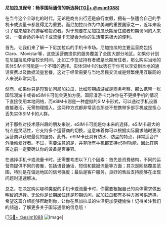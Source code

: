 **尼加拉瓜保号：畅享国际通信的新选择[[TG💪+ @esim1088](https://t.me/s/esim1088)]**

在当今这个全球化的时代，无论是商务出行还是旅行度假，拥有一张适合自己的手机卡或流量卡都显得尤为重要。而尼加拉瓜作为中美洲的重要国家之一，近年来吸引了越来越多的游客和投资者。对于想要在尼加拉瓜长期居住或者短期访问的人来说，一张合适的手机卡或流量卡无疑会为你的生活带来极大的便利。

首先，让我们来了解一下尼加拉瓜的手机卡市场。尼加拉瓜的主要运营商包括Claro、Movistar等，这些运营商提供的服务覆盖了全国大部分地区。如果你计划在尼加拉瓜停留较长时间，比如工作签证持有者或是长期居住者，那么购买当地的实体SIM卡可能是一个不错的选择。实体SIM卡的优势在于你可以享受到本地的通话资费以及数据流量套餐，这对于经常需要与当地居民交流或是频繁使用互联网的人来说非常实用。

然而，如果你只是短暂访问尼加拉瓜，比如短期旅游或是商务考察，那么携带一张国际漫游卡或者eSIM卡可能会更加方便。国际漫游卡允许你在不更换手机的情况下直接使用本地网络，而eSIM卡则是一种虚拟的SIM卡形式，可以通过手机设置直接激活，无需物理插入。这两种方式都非常适合那些不想携带多部手机或是担心丢失实体SIM卡的人群。

对于那些对技术感兴趣的朋友来说，eSIM卡可能是你未来的选择。eSIM卡最大的特点是灵活性，它支持多个运营商的切换，这意味着你可以根据实际需求随时更改运营商以获取最优的服务。此外，eSIM卡还具有防水、防尘的特点，非常适合户外活动爱好者。不过，需要注意的是，并非所有手机都支持eSIM功能，因此在购买之前一定要确认你的设备是否兼容。

在选择手机卡或流量卡时，还需要考虑以下几个因素：首先是资费结构，不同的运营商提供不同的套餐，包括语音通话、短信和数据流量等方面；其次是网络覆盖范围，特别是在偏远地区的信号强度；最后是客户服务，良好的售后支持能够在出现问题时迅速解决。

总之，在决定购买哪种类型的手机卡或流量卡时，你需要根据自己的具体需求做出明智的选择。无论你是长期居住还是短期访问，尼加拉瓜都有多种方案可供选择。希望这篇介绍能够帮助到你，让你在尼加拉瓜的生活更加便捷愉快！记得关注我们的频道，了解更多关于国际通信的信息哦！

[[TG💪+ @esim1088](https://t.me/s/esim1088) ![Image](https://i.postimg.cc/4NQfJmqS/Snipaste-2025-05-13-00-14-12.png)]